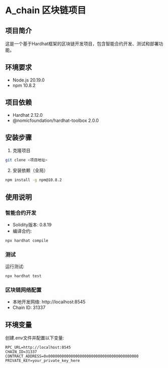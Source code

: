 # A_chain 区块链项目

## 项目简介
这是一个基于Hardhat框架的区块链开发项目，包含智能合约开发、测试和部署功能。

## 环境要求
- Node.js 20.19.0
- npm 10.8.2

## 项目依赖
- Hardhat 2.12.0
- @nomicfoundation/hardhat-toolbox 2.0.0

## 安装步骤
1. 克隆项目
```bash
git clone <项目地址>
```
2. 安装依赖（全局）
```bash
npm install -g npm@10.8.2
```

## 使用说明
### 智能合约开发
- Solidity版本: 0.8.19
- 编译合约:
```bash
npx hardhat compile
```

### 测试
运行测试:
```bash
npx hardhat test
```

### 区块链网络配置
- 本地开发网络: http://localhost:8545
- Chain ID: 31337

## 环境变量
创建.env文件并配置以下变量:
```
RPC_URL=http://localhost:8545
CHAIN_ID=31337
CONTRACT_ADDRESS=0x0000000000000000000000000000000000000000
PRIVATE_KEY=your_private_key_here
```

